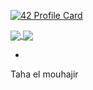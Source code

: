 [![42 Profile Card](https://1337-readme.vercel.app/api/profile?cursus=42cursus&dark=true&login=tel-mouh)](https://github.com/mohouyizme/1337-readme)

<a href="https://github.com/paji1?tab=repositories">
  <img align="center" src="https://github-readme-stats.vercel.app/api/top-langs/?username=paji1&theme=dark"/>
</a>
<a href="https://github.com/paji1?tab=repositories">
 <img align="center" src="https://github-readme-stats.vercel.app/api?username=paji1&line_height=40&show_icons=true&theme=dark">
</a>

-
Taha el mouhajir
